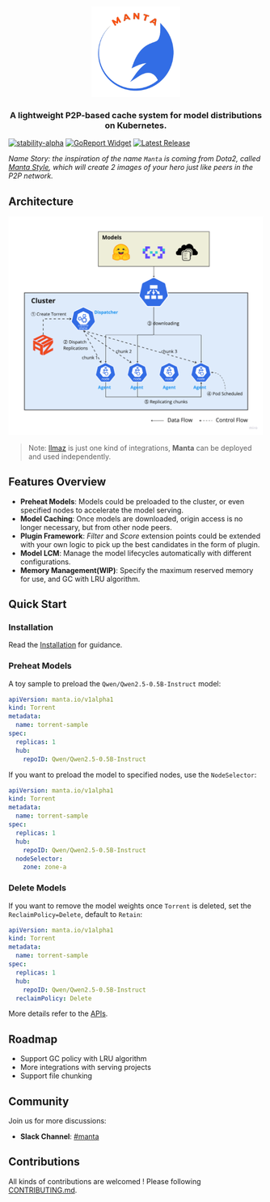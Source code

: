 <p align="center">
  <picture>
    <source media="(prefers-color-scheme: dark)" srcset="https://raw.githubusercontent.com/inftyai/manta/main/docs/assets/logo.png">
    <img alt="llmaz" src="https://raw.githubusercontent.com/inftyai/manta/main/docs/assets/logo.png" width="35%">
  </picture>
</p>

<h3 align="center">
A lightweight P2P-based cache system for model distributions on Kubernetes.
</h3>

[![stability-alpha](https://img.shields.io/badge/stability-alpha-f4d03f.svg)](https://github.com/mkenney/software-guides/blob/master/STABILITY-BADGES.md#alpha)
[![GoReport Widget]][GoReport Status]
[![Latest Release](https://img.shields.io/github/v/release/inftyai/manta?include_prereleases)](https://github.com/inftyai/manta/releases/latest)

[GoReport Widget]: https://goreportcard.com/badge/github.com/inftyai/manta
[GoReport Status]: https://goreportcard.com/report/github.com/inftyai/manta

_Name Story: the inspiration of the name `Manta` is coming from Dota2, called [Manta Style](https://dota2.fandom.com/wiki/Manta_Style), which will create 2 images of your hero just like peers in the P2P network._


## Architecture

![architecture](./docs/assets/arch.png)

> Note: [llmaz](https://github.com/InftyAI/llmaz) is just one kind of integrations, **Manta** can be deployed and used independently.

## Features Overview

- **Preheat Models**: Models could be preloaded to the cluster, or even specified nodes to accelerate the model serving.
- **Model Caching**: Once models are downloaded, origin access is no longer necessary, but from other node peers.
- **Plugin Framework**: _Filter_ and _Score_ extension points could be extended with your own logic to pick up the best candidates in the form of plugin.
- **Model LCM**: Manage the model lifecycles automatically with different configurations.
- **Memory Management(WIP)**: Specify the maximum reserved memory for use, and GC with LRU algorithm.

## Quick Start

### Installation

Read the [Installation](./docs//installation.md) for guidance.

### Preheat Models

A toy sample to preload the `Qwen/Qwen2.5-0.5B-Instruct` model:

```yaml
apiVersion: manta.io/v1alpha1
kind: Torrent
metadata:
  name: torrent-sample
spec:
  replicas: 1
  hub:
    repoID: Qwen/Qwen2.5-0.5B-Instruct
```

If you want to preload the model to specified nodes, use the `NodeSelector`:

```yaml
apiVersion: manta.io/v1alpha1
kind: Torrent
metadata:
  name: torrent-sample
spec:
  replicas: 1
  hub:
    repoID: Qwen/Qwen2.5-0.5B-Instruct
  nodeSelector:
    zone: zone-a
```

### Delete Models

If you want to remove the model weights once `Torrent` is deleted, set the `ReclaimPolicy=Delete`, default to `Retain`:

```yaml
apiVersion: manta.io/v1alpha1
kind: Torrent
metadata:
  name: torrent-sample
spec:
  replicas: 1
  hub:
    repoID: Qwen/Qwen2.5-0.5B-Instruct
  reclaimPolicy: Delete
```

More details refer to the [APIs](https://github.com/InftyAI/Manta/blob/main/api/v1alpha1/torrent_types.go).

## Roadmap

- Support GC policy with LRU algorithm
- More integrations with serving projects
- Support file chunking

## Community

Join us for more discussions:

* **Slack Channel**: [#manta](https://inftyai.slack.com/archives/C07SY8WS45U)

## Contributions

All kinds of contributions are welcomed ! Please following [CONTRIBUTING.md](./CONTRIBUTING.md).
